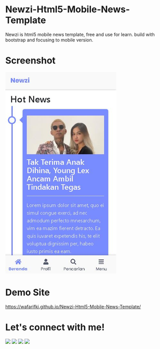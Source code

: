 # Newzi-Html5-Mobile-News-Template
Newzi is html5 mobile news template, free and use for learn. build with bootstrap and focusing to mobile version.

# Screenshot
 <img src="https://raw.githubusercontent.com/wafarifki/Newzi-Html5-Mobile-News-Template/main/ScreenshotMobile.JPG">
 
# Demo Site
 <a href="https://wafarifki.github.io/Newzi-Html5-Mobile-News-Template/">https://wafarifki.github.io/Newzi-Html5-Mobile-News-Template/</a>

# Let's connect with me!
<p>
    <a href="https://wafarifki.tk" target="_blank"><img src="https://img.shields.io/badge/Website-https://wafarifki.tk-blue?" /></a>
    <a href="https://www.linkedin.com/in/wafa-rifqi-anafin-553b591b7/" target="_blank"><img src="https://img.shields.io/badge/Linkedin-WafaRifkiAnafin_-blue" /></a>
    <a href="https://facebook.com/bekasiHACKERlive" target="_blank"><img src="https://img.shields.io/badge/Facebook-bekasiHACKERlive-blue" /></a>
    <a href="https://instagram.com/wafarifki_" target="_blank"><img src="https://img.shields.io/badge/Instagram-@wafarifki_-blue" /></a>
</p>
